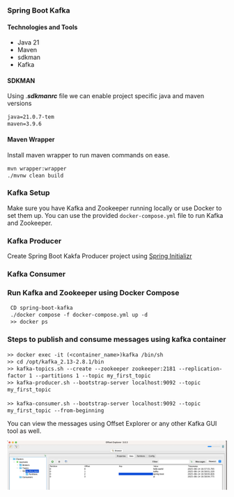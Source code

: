 ### Spring Boot Kafka

#### Technologies and Tools
* Java 21
* Maven
* sdkman
* Kafka

#### SDKMAN
Using .**_sdkmanrc_** file we can enable project specific java and maven versions

```
java=21.0.7-tem
maven=3.9.6
```

#### Maven Wrapper
Install maven wrapper to run maven commands on ease.

```
mvn wrapper:wrapper
./mvnw clean build
```



### Kafka Setup
Make sure you have Kafka and Zookeeper running locally or use Docker to set them up. You can use the provided `docker-compose.yml` file to run Kafka and Zookeeper.

### Kafka Producer
Create Spring Boot Kakfa Producer project using [Spring Initializr](https://start.spring.io/) 


### Kafka Consumer 

### Run Kafka and Zookeeper using Docker Compose

```
 CD spring-boot-kafka
 ./docker compose -f docker-compose.yml up -d 
 >> docker ps
```
### Steps to publish and consume messages using kafka container

```
>> docker exec -it (<container_name>)kafka /bin/sh
>> cd /opt/kafka_2.13-2.8.1/bin
>> kafka-topics.sh --create --zookeeper zookeeper:2181 --replication-factor 1 --partitions 1 --topic my_first_topic
>> kafka-producer.sh --bootstrap-server localhost:9092 --topic my_first_topic

>> kafka-consumer.sh --bootstrap-server localhost:9092 --topic my_first_topic --from-beginning
```
You can view the messages using Offset Explorer or any other Kafka GUI tool as well.

![offset explorer](images/offset_explorer.jpg)






